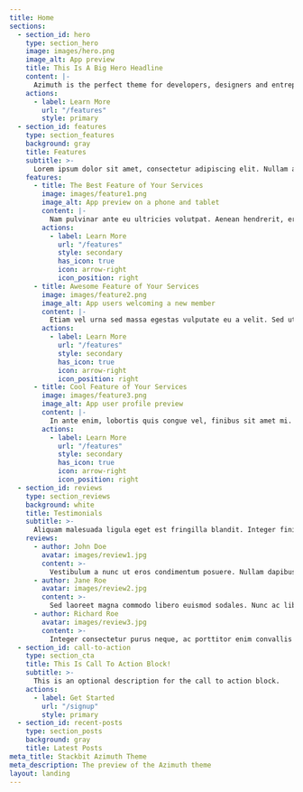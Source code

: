 ```yaml
---
title: Home
sections:
  - section_id: hero
    type: section_hero
    image: images/hero.png
    image_alt: App preview
    title: This Is A Big Hero Headline
    content: |-
      Azimuth is the perfect theme for developers, designers and entrepreneurs who need a sleek, modern SaaS site. 
    actions:
      - label: Learn More
        url: "/features"
        style: primary
  - section_id: features
    type: section_features
    background: gray
    title: Features
    subtitle: >-
      Lorem ipsum dolor sit amet, consectetur adipiscing elit. Nullam a metus quis lorem malesuada luctus.
    features:
      - title: The Best Feature of Your Services
        image: images/feature1.png
        image_alt: App preview on a phone and tablet
        content: |-
          Nam pulvinar ante eu ultricies volutpat. Aenean hendrerit, eros sed aliquet luctus, lorem risus volutpat dolor, nec dignissim diam neque consequat ex.
        actions:
          - label: Learn More
            url: "/features"
            style: secondary
            has_icon: true
            icon: arrow-right
            icon_position: right
      - title: Awesome Feature of Your Services
        image: images/feature2.png
        image_alt: App users welcoming a new member
        content: |-
          Etiam vel urna sed massa egestas vulputate eu a velit. Sed ut nisl nec sapien interdum luctus. Cras rhoncus condimentum metus sit amet auctor.
        actions:
          - label: Learn More
            url: "/features"
            style: secondary
            has_icon: true
            icon: arrow-right
            icon_position: right
      - title: Cool Feature of Your Services
        image: images/feature3.png
        image_alt: App user profile preview
        content: |-
          In ante enim, lobortis quis congue vel, finibus sit amet mi. Aenean quis venenatis sem. Proin eget massa id metus eleifend maximus sit amet nec urna.
        actions:
          - label: Learn More
            url: "/features"
            style: secondary
            has_icon: true
            icon: arrow-right
            icon_position: right
  - section_id: reviews
    type: section_reviews
    background: white
    title: Testimonials
    subtitle: >-
      Aliquam malesuada ligula eget est fringilla blandit. Integer finibus semper libero id sodales. 
    reviews:
      - author: John Doe
        avatar: images/review1.jpg
        content: >-
          Vestibulum a nunc ut eros condimentum posuere. Nullam dapibus quis nunc non interdum. Pellentesque tortor ligula, gravida ac commodo eu.
      - author: Jane Roe
        avatar: images/review2.jpg
        content: >-
          Sed laoreet magna commodo libero euismod sodales. Nunc ac libero convallis, interdum ligula vel, pretium diam. Integer commodo sem at dui sollicitudin, vel posuere justo laoreet.
      - author: Richard Roe
        avatar: images/review3.jpg
        content: >-
          Integer consectetur purus neque, ac porttitor enim convallis vitae. Interdum et malesuada fames ac ante ipsum primis in faucibus.
  - section_id: call-to-action
    type: section_cta
    title: This Is Call To Action Block!
    subtitle: >-
      This is an optional description for the call to action block.
    actions:
      - label: Get Started
        url: "/signup"
        style: primary
  - section_id: recent-posts
    type: section_posts
    background: gray
    title: Latest Posts
meta_title: Stackbit Azimuth Theme
meta_description: The preview of the Azimuth theme
layout: landing
---
```


